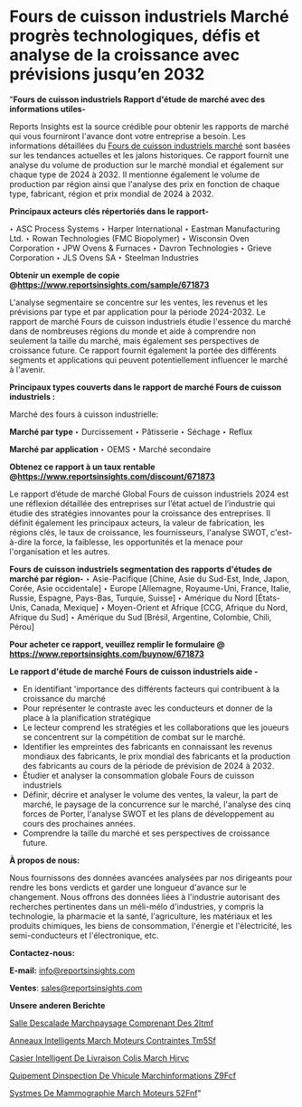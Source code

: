# Fours de cuisson industriels Marché progrès technologiques, défis et analyse de la croissance avec prévisions jusqu’en 2032

"<strong>Fours de cuisson industriels Rapport d'étude de marché avec des informations utiles-</strong>

Reports Insights est la source crédible pour obtenir les rapports de marché qui vous fourniront l'avance dont votre entreprise a besoin. Les informations détaillées du <a href=https://www.reportsinsights.com/sample/671873>Fours de cuisson industriels marché</a> sont basées sur les tendances actuelles et les jalons historiques. Ce rapport fournit une analyse du volume de production sur le marché mondial et également sur chaque type de 2024 à 2032. Il mentionne également le volume de production par région ainsi que l'analyse des prix en fonction de chaque type, fabricant, région et prix mondial de 2024 à 2032.

<b>Principaux acteurs clés répertoriés dans le rapport-</b>

‣ ASC Process Systems
‣ Harper International
‣ Eastman Manufacturing Ltd.
‣ Rowan Technologies (FMC Biopolymer)
‣ Wisconsin Oven Corporation
‣ JPW Ovens & Furnaces
‣ Davron Technologies
‣ Grieve Corporation
‣ JLS Ovens SA
‣ Steelman Industries

<strong><b>Obtenir un exemple de copie @</b></strong><a href=https://www.reportsinsights.com/sample/671873><strong><b>https://www.reportsinsights.com/sample/671873</b></strong></a>

L'analyse segmentaire se concentre sur les ventes, les revenus et les prévisions par type et par application pour la période 2024-2032. Le rapport de marché Fours de cuisson industriels étudie l'essence du marché dans de nombreuses régions du monde et aide à comprendre non seulement la taille du marché, mais également ses perspectives de croissance future. Ce rapport fournit également la portée des différents segments et applications qui peuvent potentiellement influencer le marché à l'avenir.

<strong>Principaux types couverts dans le rapport de marché Fours de cuisson industriels :</strong>

Marché des fours à cuisson industrielle:

<strong>Marché par type </strong>
‣ Durcissement
‣ Pâtisserie
‣ Séchage
‣ Reflux

<strong>Marché par application </strong>
‣ OEMS
‣ Marché secondaire

<strong><b>Obtenez ce rapport à un taux rentable @</b></strong><a href=https://www.reportsinsights.com/discount/671873><strong><b>https://www.reportsinsights.com/discount/671873</b></strong></a>

Le rapport d’étude de marché Global Fours de cuisson industriels 2024 est une réflexion détaillée des entreprises sur l’état actuel de l’industrie qui étudie des stratégies innovantes pour la croissance des entreprises. Il définit également les principaux acteurs, la valeur de fabrication, les régions clés, le taux de croissance, les fournisseurs, l'analyse SWOT, c'est-à-dire la force, la faiblesse, les opportunités et la menace pour l'organisation et les autres.

<strong>Fours de cuisson industriels segmentation des rapports d'études de marché par région-</strong>
‣ Asie-Pacifique [Chine, Asie du Sud-Est, Inde, Japon, Corée, Asie occidentale]
‣ Europe [Allemagne, Royaume-Uni, France, Italie, Russie, Espagne, Pays-Bas, Turquie, Suisse]
‣ Amérique du Nord [États-Unis, Canada, Mexique]
‣ Moyen-Orient et Afrique [CCG, Afrique du Nord, Afrique du Sud]
‣ Amérique du Sud [Brésil, Argentine, Colombie, Chili, Pérou]

<strong>Pour acheter ce rapport, veuillez remplir le formulaire @   <a href=https://www.reportsinsights.com/buynow/671873>https://www.reportsinsights.com/buynow/671873</a></strong>

<strong>Le rapport d'étude de marché Fours de cuisson industriels aide -</strong>
<ul>
  <li>En identifiant 'importance des différents facteurs qui contribuent à la croissance du marché</li>
  <li>Pour représenter le contraste avec les conducteurs et donner de la place à la planification stratégique</li>
  <li>Le lecteur comprend les stratégies et les collaborations que les joueurs se concentrent sur la compétition de combat sur le marché.</li>
  <li>Identifier les empreintes des fabricants en connaissant les revenus mondiaux des fabricants, le prix mondial des fabricants et la production des fabricants au cours de la période de prévision de 2024 à 2032.</li>
  <li>Étudier et analyser la consommation globale Fours de cuisson industriels</li>
  <li>Définir, décrire et analyser le volume des ventes, la valeur, la part de marché, le paysage de la concurrence sur le marché, l'analyse des cinq forces de Porter, l'analyse SWOT et les plans de développement au cours des prochaines années.</li>
  <li>Comprendre la taille du marché et ses perspectives de croissance future.</li>
</ul>
<strong>À propos de nous:</strong>

Nous fournissons des données avancées analysées par nos dirigeants pour rendre les bons verdicts et garder une longueur d'avance sur le changement. Nous offrons des données liées à l'industrie autorisant des recherches pertinentes dans un méli-mélo d'industries, y compris la technologie, la pharmacie et la santé, l'agriculture, les matériaux et les produits chimiques, les biens de consommation, l'énergie et l'électricité, les semi-conducteurs et l'électronique, etc.

<strong>Contactez-nous:</strong>

<strong>E-mail:</strong> <a href=mailto:info@reportsinsights.com>info@reportsinsights.com</a>

<strong>Ventes</strong>: <a href=mailto:sales@reportsinsights.com>sales@reportsinsights.com</a>

<strong>Unsere anderen Berichte</strong>

<a href=https://www.linkedin.com/pulse/salle-descalade-march%C3%A9paysage-comprenant-des-2itmf/>Salle Descalade Marchpaysage Comprenant Des 2Itmf</a>

<a href=https://www.linkedin.com/pulse/anneaux-intelligents-march%C3%A9-moteurs-contraintes-tm5sf/>Anneaux Intelligents March Moteurs Contraintes Tm5Sf</a>

<a href=https://www.linkedin.com/pulse/casier-intelligent-de-livraison-colis-march%C3%A9-hjrvc/>Casier Intelligent De Livraison Colis March Hjrvc</a>

<a href=https://www.linkedin.com/pulse/%C3%A9quipement-dinspection-de-v%C3%A9hicule-march%C3%A9informations-z9fcf/>Quipement Dinspection De Vhicule Marchinformations Z9Fcf</a>

<a href=https://www.linkedin.com/pulse/syst%C3%A8mes-de-mammographie-march%C3%A9-moteurs-52fnf/>Systmes De Mammographie March Moteurs 52Fnf</a>"
